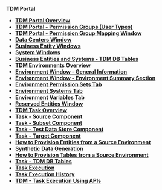 <strong>TDM Portal<strong>

<ul>
<li><a href="01_tdm_gui_overview.md">TDM Portal Overview</a></li>
<li><a href="02_tdm_gui_user_types.md">TDM Portal - Permission Groups (User Types)</a></li>   
<li><a href="02a_permission_group_mapping_window.md">TDM Portal - Permission Group Mapping Window</a></li>  
<li><a href="03_tdm_gui_data_centers_window.md">Data Centers Window</a></li>
<li><a href="04_tdm_gui_business_entity_window.md">Business Entity Windows</a></li>    
<li><a href="05_tdm_gui_product_window.md">System Windows</a></li>
<li><a href="06_be_product_tdmdb_tables.md">Business Entities and Systems - TDM DB Tables</a></li>   
<li><a href="07_tdm_gui_environment_overview.md">TDM Environments Overview</a></li>
<li><a href="08_environment_window_general_information.md">Environment Window - General Information</a></li>
<li><a href="09_environment_window_summary_section.md">Environment Window - Environment Summary Section</a></li> 
<li><a href="10_environment_roles_tab.md">Environment Permission Sets Tab</a></li>    
<li><a href="11_environment_products_tab.md">Environment Systems Tab</a></li>   
<li><a href="12_environment_globals_tab.md">Environment Variables Tab</a></li>  
<li><a href="13_reserved_entities_window.md">Reserved Entities Window</a></li>  
<li><a href="14_task_overview.md">TDM Task Overview</a></li>  
<li><a href="14a_task_source_component.md">Task - Source Component</a></li>  
<li><a href="15_task_subset_component.md">Task - Subset Component</a></li>  
<li><a href="16_task_test_data_store_component.md">Task - Test Data Store Component</a></li>    
<li><a href="17_task_target_component.md">Task - Target Component</a></li>
<li><a href="18_task_provision_entities_from_source_env.md">How to Provision Entities from a Source Environment</a></li>
<li><a href="19_task_synthetic_data_generation.md">Synthetic Data Generation</a></li> 
<li><a href="20_task_provision_tables.md">How to Provision Tables from a Source Environment</a></li>     
<li><a href="25_task_tdmdb_tables.md">Task - TDM DB Tables</a></li>  
<li><a href="26_task_execution.md">Task Execution</a></li> 
<li><a href="27_task_execution_history.md">Task Execution History</a></li>
<li><a href="TDM_Task_Execution_Flows_APIs/README.md">TDM - Task Execution Using APIs</a></li>    




​    

</ul>



